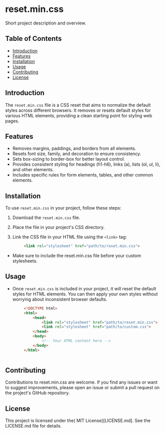 # reset.min.css

Short project description and overview.

## Table of Contents

- [Introduction](#introduction)
- [Features](#features)
- [Installation](#installation)
- [Usage](#usage)
- [Contributing](#contributing)
- [License](#license)

## Introduction

The `reset.min.css` file is a CSS reset that aims to normalize the default styles across different browsers. It removes or resets default styles for various HTML elements, providing a clean starting point for styling web pages.

## Features

- Removes margins, paddings, and borders from all elements.
- Resets font size, family, and decoration to ensure consistency.
- Sets box-sizing to border-box for better layout control.
- Provides consistent styling for headings (h1-h6), links (a), lists (ol, ul, li), and other elements.
- Includes specific rules for form elements, tables, and other common elements.

## Installation

To use `reset.min.css` in your project, follow these steps:

1. Download the `reset.min.css` file.
2. Place the file in your project's CSS directory.
3. Link the CSS file in your HTML file using the `<link>` tag:

   ```html
        <link rel="stylesheet" href="path/to/reset.min.css">

- Make sure to include the reset.min.css file before your custom stylesheets.

## Usage

- Once `reset.min.css` is included in your project, it will reset the default styles for HTML elements. You can then apply your own styles without worrying about inconsistent browser defaults.

   ```html
        <!DOCTYPE html>
        <html>
            <head>
                <link rel="stylesheet" href="path/to/reset.min.css">
                <link rel="stylesheet" href="path/to/custom.css">
            </head>
            <body>
                <!-- Your HTML content here -->
            </body>
        </html>
    
## Contributing

Contributions to reset.min.css are welcome. If you find any issues or want to suggest improvements, please open an issue or submit a pull request on the project's GitHub repository.

## License

This project is licensed under the( MIT License)[LICENSE.md]. See the LICENSE.md file for details.
